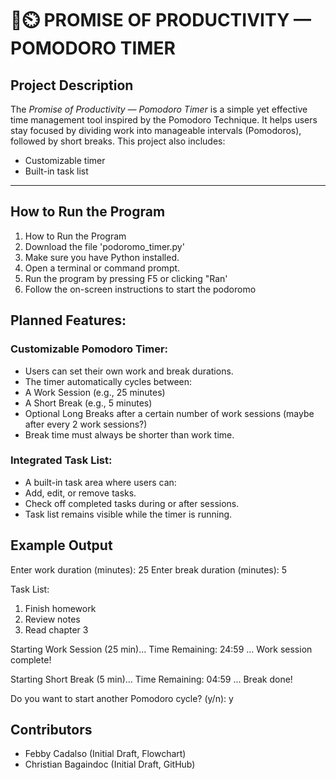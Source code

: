 # 🍅⏲️ PROMISE OF PRODUCTIVITY — POMODORO TIMER

## Project Description
The *Promise of Productivity — Pomodoro Timer* is a simple yet effective time management tool inspired by the Pomodoro Technique.
It helps users stay focused by dividing work into manageable intervals (Pomodoros), followed by short breaks.
This project also includes:
- Customizable timer
- Built-in task list
---

## How to Run the Program
1. How to Run the Program
2. Download the file 'podoromo_timer.py'
3. Make sure you have Python installed.
4. Open a terminal or command prompt.
5. Run the program by pressing F5 or clicking "Ran'
6. Follow the on-screen instructions to start the podoromo

## Planned Features:
### Customizable Pomodoro Timer:
* Users can set their own work and break durations.
* The timer automatically cycles between:
* A Work Session (e.g., 25 minutes)
* A Short Break (e.g., 5 minutes)
* Optional Long Breaks after a certain number of work sessions (maybe after every 2 work sessions?)
* Break time must always be shorter than work time.

### Integrated Task List:
* A built-in task area where users can:
* Add, edit, or remove tasks.
* Check off completed tasks during or after sessions.
* Task list remains visible while the timer is running.

## Example Output 

Enter work duration (minutes): 25
Enter break duration (minutes): 5

Task List:
1. Finish homework
2. Review notes
3. Read chapter 3

Starting Work Session (25 min)...
Time Remaining: 24:59 
...
Work session complete! 

Starting Short Break (5 min)...
Time Remaining: 04:59 
...
Break done! 

Do you want to start another Pomodoro cycle? (y/n): y

## Contributors
* Febby Cadalso (Initial Draft, Flowchart)
* Christian Bagaindoc (Initial Draft, GitHub)





